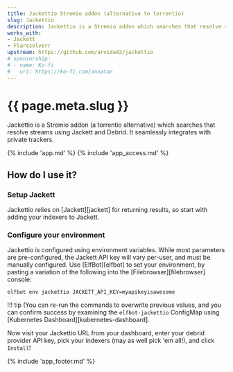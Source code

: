 ```yaml
---
title: Jackettio Stremio addon (alternative to torrentio)
slug: Jackettio
description: Jackettio is a Stremio addon which searches that resolve streams using Jackett and Debrid. It seamlessly integrates with private trackers.
works_with:
- Jackett
- Flaresolverr
upstream: https://github.com/arvida42/jackettio
# sponsorship: 
# - name: Ko-fi
#   uri: https://ko-fi.com/annatar
---
```


# {{ page.meta.slug }}

Jackettio is a Stremio addon (a torrentio alternative) which searches that resolve streams using Jackett and Debrid. It seamlessly integrates with private trackers.

{% include 'app.md' %}
{% include 'app_access.md' %}

## How do I use it?

### Setup Jackett

Jackettio relies on [Jackett][jackett] for returning results, so start with adding your indexers to Jackett.

### Configure your environment

Jackettio is configured using environment variables. While most parameters are pre-configured, the Jackett API key will vary per-user, and must be manually configured. Use [ElfBot][elfbot] to set your environment, by pasting a variation of the following into the [Filebrowser][filebrowser] console:

```
elfbot env jackettio JACKETT_API_KEY=myapikeyisawesome
```

!!! tip
    (You can re-run the commands to overwrite previous values, and you can confirm success by examining the `elfbot-jackettio` ConfigMap using [Kubernetes Dashboard][kubernetes-dashboard].

Now visit your Jackettio URL from your dashboard, enter your debrid provider API key, pick your indexers (may as well pick 'em all!), and click `Install`!

{% include 'app_footer.md' %}